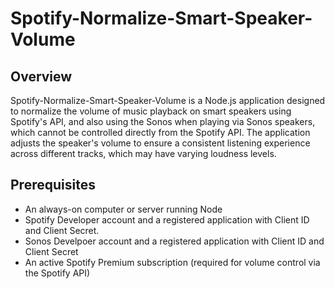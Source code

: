 # Spotify-Normalize-Smart-Speaker-Volume

## Overview
Spotify-Normalize-Smart-Speaker-Volume is a Node.js application designed to normalize the volume of music playback on smart speakers using Spotify's API, and also using the Sonos when playing via Sonos speakers, which cannot be controlled directly from the Spotify API. The application adjusts the speaker's volume to ensure a consistent listening experience across different tracks, which may have varying loudness levels.

## Prerequisites
- An always-on computer or server running Node
- Spotify Developer account and a registered application with Client ID and Client Secret.
- Sonos Develpoer account and a registered application with Client ID and Client Secret
- An active Spotify Premium subscription (required for volume control via the Spotify API)
